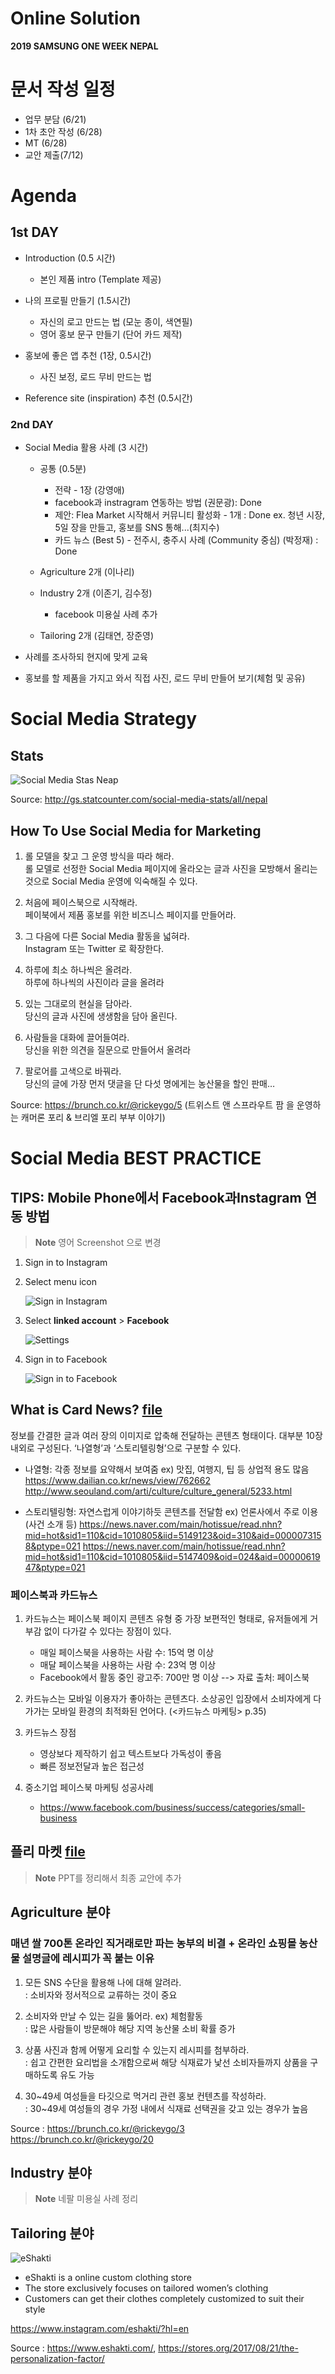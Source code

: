 # Online Solution

**2019 SAMSUNG ONE WEEK NEPAL**


# 문서 작성 일정
- 업무 분담 (6/21)
- 1차 초안 작성 (6/28)
- MT (6/28)
- 교안 제출(7/12)


# Agenda
## 1st DAY

- Introduction (0.5 시간)
  - 본인 제품 intro (Template 제공)

- 나의 프로필 만들기 (1.5시간)
  - 자신의 로고 만드는 법 (모눈 종이, 색연필)
  - 영어 홍보  문구 만들기 (단어 카드 제작)

- 홍보에 좋은 앱 추천 (1장, 0.5시간)
  - 사진 보정, 로드 무비 만드는 법

- Reference site (inspiration) 추천 (0.5시간)


### 2nd DAY

- Social Media 활용 사례 (3 시간)
  - 공통 (0.5분)
    - 전략 - 1장 (강영애)
    - facebook과 instragram 연동하는 방법 (권문광):  Done
    - 제안: Flea Market 시작해서 커뮤니티 활성화 - 1개 : Done
            ex. 청년 시장, 5일 장을 만들고, 홍보를 SNS 통해...(최지수)
    - 카드 뉴스 (Best 5) - 전주시, 충주시 사례 (Community 중심) (박정재) : Done
  
  - Agriculture 2개 (이나리)

  - Industry 2개 (이존기, 김수정)
    - facebook 미용실 사례 추가

  - Tailoring 2개 (김태연, 장준영)

- 사례를 조사하되 현지에 맞게 교육
- 홍보를 할 제품을 가지고 와서 직접 사진, 로드 무비 만들어 보기(체험 및 공유)  
  

# Social Media Strategy 

## Stats

![Social Media Stas Neap](StatCounter-social_media-NP-monthly-201805-201905.png)

Source: http://gs.statcounter.com/social-media-stats/all/nepal

## How To Use Social Media for Marketing

1. 롤 모델을 찾고 그 운영 방식을 따라 해라.  
   롤 모델로 선정한 Social Media 페이지에 올라오는 글과 사진을 모방해서 올리는 것으로 Social Media 운영에 익숙해질 수 있다.

2. 처음에 페이스북으로 시작해라.  
   페이북에서 제품 홍보를 위한 비즈니스 페이지를 만들어라.

3. 그 다음에 다른 Social Media 활동을 넓혀라.  
   Instagram 또는  Twitter 로 확장한다.

4. 하루에 최소 하나씩은 올려라.  
   하루에 하나씩의 사진이라 글을 올려라

5. 있는 그대로의 현실을 담아라.  
   당신의 글과 사진에 생생함을 담아 올린다.

6. 사람들을 대화에 끌어들여라.  
   당신을 위한 의견을 질문으로 만들어서 올려라

7. 팔로어를 고색으로 바꿔라.  
   당신의 글에 가장 먼저 댓글을 단 다섯 명에게는 농산물을 할인 판매…

Source: https://brunch.co.kr/@rickeygo/5 (트위스트 앤 스프라우트 팜 을 운영하는  캐머론 포리 & 브리엘 포리 부부 이야기)



# Social Media BEST PRACTICE

## TIPS: Mobile Phone에서 Facebook과Instagram 연동 방법

> **Note**
> 영어 Screenshot 으로 변경

1. Sign in to Instagram

2. Select menu icon

   ![Sign in Instagram](1561429400943.jpg)

3. Select **linked account** > **Facebook**

   ![Settings](1561502998792.jpg)

4. Sign in to Facebook

   ![Sign in to Facebook](1561503006841.jpg)


## What is Card News? [file](./online-solution-card-news.pdf)

정보를 간결한 글과 여러 장의 이미지로 압축해 전달하는 콘텐츠 형태이다. 대부분 10장 내외로 구성된다. ‘나열형’과 ‘스토리텔링형’으로 구분할 수 있다.

- 나열형: 각종 정보를 요약해서 보여줌
  ex) 맛집, 여행지, 팁 등 상업적 용도 많음
  https://www.dailian.co.kr/news/view/762662
  http://www.seouland.com/arti/culture/culture_general/5233.html

- 스토리텔링형: 자연스럽게 이야기하듯 콘텐츠를 전달함
  ex) 언론사에서 주로 이용 (사건 소개 등)
  https://news.naver.com/main/hotissue/read.nhn?mid=hot&sid1=110&cid=1010805&iid=5149123&oid=310&aid=0000073158&ptype=021
  https://news.naver.com/main/hotissue/read.nhn?mid=hot&sid1=110&cid=1010805&iid=5147409&oid=024&aid=0000061947&ptype=021

### 페이스북과 카드뉴스
1. 카드뉴스는 페이스북 페이지 콘텐츠 유형 중 가장 보편적인 형태로, 유저들에게 거부감 없이 다가갈 수 있다는 장점이 있다.

    - 매일 페이스북을 사용하는 사람 수: 15억 명 이상
    - 매달 페이스북을 사용하는 사람 수: 23억 명 이상
    - Facebook에서 활동 중인 광고주: 700만 명 이상
      --> 자료 출처: 페이스북

2. 카드뉴스는 모바일 이용자가 좋아하는 콘텐츠다. 소상공인 입장에서 소비자에게 다가가는 모바일 환경의 최적화된 언어다. (<카드뉴스 마케팅> p.35)

3. 카드뉴스 장점
    - 영상보다 제작하기 쉽고 텍스트보다 가독성이 좋음
    - 빠른 정보전달과 높은 접근성

4. 중소기업 페이스북 마케팅 성공사례
    - https://www.facebook.com/business/success/categories/small-business


## 플리 마켓 [file](./online-soulution-flea-market.pdf)

> **Note**
> PPT를 정리해서 최종 교안에 추가


## Agriculture 분야
### 매년 쌀 700톤 온라인 직거래로만 파는 농부의 비결 + 온라인 쇼핑몰 농산물 설명글에 레시피가 꼭 붙는 이유

1. 모든 SNS 수단을 활용해 나에 대해 알려라.  
    : 소비자와 정서적으로 교류하는 것이 중요

2. 소비자와 만날 수 있는 길을 뚫어라. ex) 체험활동  
    : 많은 사람들이 방문해야 해당 지역 농산물 소비 확률 증가

3. 상품 사진과 함께 어떻게 요리할 수 있는지 레시피를 첨부하라.  
    : 쉽고 간편한 요리법을 소개함으로써 해당 식재료가 낯선 소비자들까지 상품을 구매하도록 유도 가능
4. 30~49세 여성들을 타깃으로 먹거리 관련 홍보 컨텐츠를 작성하라.  
    : 30~49세 여성들의 경우 가정 내에서 식재료 선택권을 갖고 있는 경우가 높음

Source : https://brunch.co.kr/@rickeygo/3
        https://brunch.co.kr/@rickeygo/20


## Industry 분야

> **Note**
> 네팔 미용실 사례 정리


## Tailoring 분야

![eShakti](eshakti.png)

- eShakti is a online custom clothing store
- The store exclusively focuses on tailored women’s clothing
- Customers can get their clothes completely customized to suit their style	

https://www.instagram.com/eshakti/?hl=en

Source : https://www.eshakti.com/, https://stores.org/2017/08/21/the-personalization-factor/

